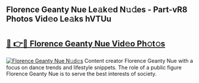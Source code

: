 ## Florence Geanty Nue Le𝚊k𝚎d N𝚞𝚍es - Part-vR8 Photos Vid𝚎o Le𝚊ks hVTUu

# <h2><a href="http://fb7cy6.evod.top/?m=Florence+Geanty+Nue">🔗 👉🔴 Florence Geanty Nue Vid𝚎o Ph𝚘t𝚘s</a></h2>

[![Florence Geanty Nue N𝚞d𝚎s](https://i.imgur.com/8V9OHl7.gif)](http://fb7cy6.evod.top/?m=Florence+Geanty+Nue)
Content creator Florence Geanty Nue with a focus on dance trends and lifestyle snippets. The role of a public figure Florence Geanty Nue is to serve the best interests of society. 
